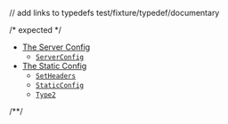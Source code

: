 // add links to typedefs
test/fixture/typedef/documentary

/* expected */
- [The Server Config](#the-server-config)
  * [`ServerConfig`](#serverconfig)
- [The Static Config](#the-static-config)
  * [`SetHeaders`](#setheaders)
  * [`StaticConfig`](#staticconfig)
  * [`Type2`](#type2)

/**/